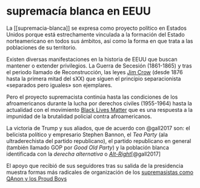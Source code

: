 # supremacía blanca en EEUU
La [[supremacia-blanca]] se expresa como proyecto político en Estados Unidos porque está estrechamente vinculada a la formación del Estado norteamericano en todos sus ámbitos, así como la forma en que trata a las poblaciones de su territorio.

Existen diversas manifestaciones en la historia de EEUU que buscan mantener o extender privilegios. La Guerra de Secesión (1861-1865) y tras el periodo llamado de Reconstrucción, las leyes [Jim Crow](https://es.wikipedia.org/wiki/Leyes_Jim_Crow) (desde 1876 hasta la primera mitad del sXX) que siguen el principio separacionista «separados pero iguales» son ejemplares.

Pero el proyecto supremacista continúa hasta las condiciones de los afroamericanos durante la lucha por derechos civiles (1955-1964) hasta la actualidad con el movimiento [Black Lives Matter](https://es.wikipedia.org/wiki/Black_Lives_Matter) que es una respuesta a la impunidad de la brutalidad policial contra afroamericanos.

La victoria de Trump y sus aliados, que de acuerdo con @gall2017 son: el belicista político y empresario Stephen Bannon, el *Tea Party* (ala ultraderechista del partido republicano), el partido republicano en general (también llamado GOP por *Good Old Party*) y la población blanca identificada con la *derecha alternativa* o [*Alt-Right*](https://www.perplexity.ai/search/33e0aa24-8ecc-4be1-b149-9a0aee85f71f)[@gall2017]

El apoyo que recibió de sus seguidores tras su salida de la presidencia muestra formas más radicales de organización de los [supremasistas como QAnon y los Proud Boys](https://www.perplexity.ai/search/924f7643-e0de-4b1d-898d-56468652a8e2?s=u)
